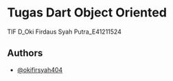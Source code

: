 # Tugas Dart Object Oriented

TIF D_Oki Firdaus Syah Putra_E41211524

## Authors

- [@okifirsyah404](https://github.com/okifirsyah404)
